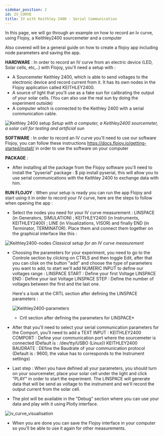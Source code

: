 ```yaml
---
sidebar_position: 2
id: IV_CURVE
title: IV with Keithley 2400 - Serial Communication
---
```


In this page, we will go through an example on how to record an Iv curve, using Flojoy, a Keithley2400 sourcemeter and a computer

Also covered will be a general guide on how to create a flojoy app including node parameters and saving the app. 


**HARDWARE** : In order to record an IV curve from an electric device (LED, Solar cells, etc,..) with Flojoy, you'll need a setup with :

- A Sourcemeter Keithley 2400, which is able to send voltages to the electronic device and record current from it. It has its own nodes in the Flojoy application called KEITHLEY2400.
- A source of light that you'll use as a fake sun for calibrating the output of your solar cells. (You can also use the real sun by doing the experiment outside)
- A computer which is connected to the Keithley 2400 with a serial communication cable. 


![Keithley 2400 setup](https://res.cloudinary.com/dhopxs1y3/image/upload/v1682000222/flojoy-docs/Keithley2400/89A7FE5C-D466-424D-9A0A-FC99A38135A8_4_5005_c_szerj8.jpg)
*Setup with a computer, a Keithley2400 sourcemeter, a solar cell for testing and artificial sun*



**SOFTWARE** : In order to record an IV curve you'll need to use our software Flojoy, you can follow these instructions https://docs.flojoy.io/getting-started/install/ in order to use the software on your computer



**PACKAGE** : 

  - After installing all the package from the Flojoy software you'll need to install the "pyserial" package : $ pip install pyserial, this will allow you to use serial communications with the Keithley 2400 to exchange data with him. 

**RUN FLOJOY** : When your setup is ready you can run the app Flojoy and start using it in order to record your IV curve, here are the steps to follow when opening the app : 

- Select the nodes you need for your IV curve measurement : LINSPACE (in Generators, SIMULATION) ; KEITHLEY2400 (in Instruments, KEITHLEY2400) ; LINE (in Visualizations, VISOR) and finally END (in Terminator, TERMINATOR). Place them and connect them together on the graphical interface like this :  

![Keithley2400-nodes](https://res.cloudinary.com/dhopxs1y3/image/upload/v1681999027/flojoy-docs/Keithley2400/KEITHLEY2400_nodes1_w8nnwd.png)
*Classical setup for an IV curve measurement*


- Choosing the parameters for your experiment, you need to go to the Controle section by clicking on CTRLS and then toggle Edit, after that you can clisk on the button "add" and choose the type of parameters you want to add, to start we'll add NUMERIC INPUT to define our voltages range : 
  LINSPACE START : Define your first Voltage 
  LINSPACE END : Define your last Voltage 
  LINSPACE STEP : Define the number of voltages between the first and the last one. 
  
  Here's a look at the CRTL section after defining the LINSPACE parameters : 
  
  ![Keithley2400-parameters](https://res.cloudinary.com/dhopxs1y3/image/upload/v1681999027/flojoy-docs/Keithley2400/KEITHLEY2400_parameters_lboyco.png)
  * Crtl section after defining the parameters for LINSPACE* 
  
- After that you'll need to select your serial communication parameters for the Comport, you'll need to add a TEXT INPUT : 
  KEITHLEY2400 COMPORT : Define your communication port where the sourcemeter is connected (Default is : /dev/tty/USBO (Linux))
  KEITHLEY2400 BAUDRATE : DEfine the Baudrate of your communication protocol (Default is : 9600, the value has to corresponds to the Instrument settings)
    
- Last step : When you have defined all your parameters, you should turn on your sourcemeter, place your solar cell under the light and click "PLAY" in order to start the experiment. The LINSPACE will generate data that will be send as voltage to the instrument and we'll record the output current from the solar cell. 

- The plot will be available in the "Debug" section where you can use your data and play with it using Plotly interface. 

![iv_curve_visualisation](https://res.cloudinary.com/dhopxs1y3/image/upload/v1681999027/flojoy-docs/Keithley2400/KEITHLEY2400_ivcurve_iy1ez0.png)
  
- When you are done you can save the Flojoy interface in your computer so you'll be able to use it again for other measurements. 
